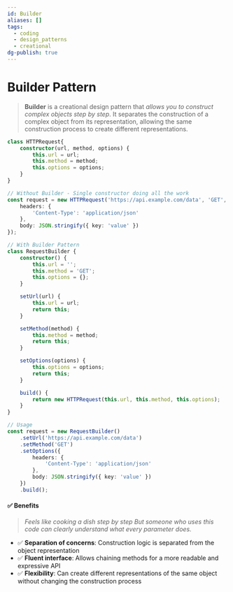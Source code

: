 ```yaml
---
id: Builder
aliases: []
tags:
  - coding
  - design_patterns
  - creational
dg-publish: true
---
```

# Builder Pattern 
> **Builder** is a creational design pattern that *allows you to construct complex objects step by step*. It separates the construction of a complex object from its representation, allowing the same construction process to create different representations.

```ts
class HTTPRequest{
    constructor(url, method, options) {
        this.url = url;
        this.method = method;
        this.options = options;
    }
}

// Without Builder - Single constructor doing all the work
const request = new HTTPRequest('https://api.example.com/data', 'GET', {
    headers: {
        'Content-Type': 'application/json'
    },
    body: JSON.stringify({ key: 'value' })
});

// With Builder Pattern
class RequestBuilder {
    constructor() {
        this.url = '';
        this.method = 'GET';
        this.options = {};
    }

    setUrl(url) {
        this.url = url;
        return this;
    }

    setMethod(method) {
        this.method = method;
        return this;
    }

    setOptions(options) {
        this.options = options;
        return this;
    }

    build() {
        return new HTTPRequest(this.url, this.method, this.options);
    }
}

// Usage
const request = new RequestBuilder()
    .setUrl('https://api.example.com/data')
    .setMethod('GET')
    .setOptions({
        headers: {
            'Content-Type': 'application/json'
        },
        body: JSON.stringify({ key: 'value' })
    })
    .build();

```

#### ✅ **Benefits**
> *Feels like cooking a dish step by step*
> *But someone who uses this code can clearly understand what every parameter does.* 

- ✅ **Separation of concerns**: Construction logic is separated from the object representation
- ✅ **Fluent interface**: Allows chaining methods for a more readable and expressive API
- ✅ **Flexibility**: Can create different representations of the same object without changing the construction process

